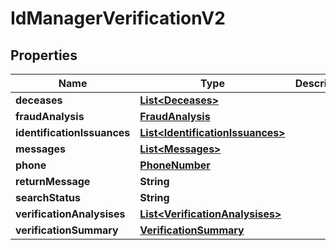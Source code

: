 

# IdManagerVerificationV2


## Properties

| Name | Type | Description | Notes |
|------------ | ------------- | ------------- | -------------|
|**deceases** | [**List&lt;Deceases&gt;**](Deceases.md) |  |  [optional] |
|**fraudAnalysis** | [**FraudAnalysis**](FraudAnalysis.md) |  |  [optional] |
|**identificationIssuances** | [**List&lt;IdentificationIssuances&gt;**](IdentificationIssuances.md) |  |  [optional] |
|**messages** | [**List&lt;Messages&gt;**](Messages.md) |  |  [optional] |
|**phone** | [**PhoneNumber**](PhoneNumber.md) |  |  [optional] |
|**returnMessage** | **String** |  |  [optional] |
|**searchStatus** | **String** |  |  [optional] |
|**verificationAnalysises** | [**List&lt;VerificationAnalysises&gt;**](VerificationAnalysises.md) |  |  [optional] |
|**verificationSummary** | [**VerificationSummary**](VerificationSummary.md) |  |  [optional] |



